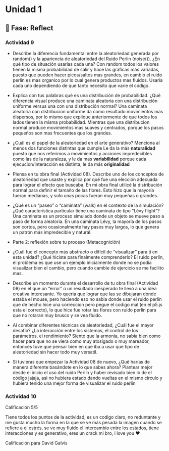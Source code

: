 # Unidad 1

## 🤔 Fase: Reflect

### Actividad 9
- Describe la diferencia fundamental entre la aleatoriedad generada por random() y la apariencia de aleatoriedad del Ruido Perlin (noise()). ¿En qué tipo de situación usarías cada una?
  Con random todos los valores tienen la misma probabilidad de salir y hace las graficas más variadas, puesto que pueden hacer picos/saltos mas grandes, en cambio el ruido perlin es mas organico por lo cual genera productos mas fluidos. Usaria cada uno dependiendo de que tanto necesito que varie el código.
  
- Explica con tus palabras qué es una distribución de probabilidad. ¿Qué diferencia visual produce una caminata aleatoria con una distribución uniforme versus una con una distribución normal?
  Una caminata aleatoria con distribucion uniforme da como resultado movimientos mas dispersos, por lo mismo que explique anteriormente de que todos los lados tienen la misma probabilidad. Mientras que una distribucion normal produce movimientos mas suaves y centrados, porque los pasos pequeños son mas frecuentes que los grandes.
  
- ¿Cuál es el papel de la aleatoriedad en el arte generativo? Menciona al menos dos funciones distintas que cumple
  Le da la más **naturalidad** puesto que nos referimos a movimientos y acciones impredecibles como las de la naturaleza, y le da mas **variabilidad** porque cada ejecucion/interacción es distinta, le da más **originalidad**
  
- Piensa en tu obra final (Actividad 08). Describe uno de los conceptos de aleatoriedad que usaste y explica por qué fue una elección adecuada para lograr el efecto que buscaba.
  En mi obra final utilicé la distribución normal para definir el tamaño de las flores. Esto hizo que la mayoría fueran medianas, y solo unas pocas fueran muy pequeñas o grandes. 
  
- ¿Qué es un “paseo” o “caminata” (walk) en el contexto de la simulación? ¿Qué característica particular tiene una caminata de tipo “Lévy flight”?
  Una caminata es un proceso simulado donde un objeto se mueve paso a paso de forma aleatoria. En una caminata Lévy, la mayoría de los pasos son cortos, pero ocasionalmente hay pasos muy largos, lo que genera un patrón más impredecible y natural.
  
- Parte 2: reflexión sobre tu proceso (Metacognición)

- ¿Cuál fue el concepto más abstracto o difícil de “visualizar” para ti en esta unidad? ¿Qué hiciste para finalmente comprenderlo?
  El ruido perlín, el problema es que use un ejemplo inicialmente donde no se podia visualizar bien el cambio, pero cuando cambie de ejercicio se me facilito mas.
  
- Describe un momento durante el desarrollo de tu obra final (Actividad 08) en el que un “error” o un resultado inesperado te llevó a una idea creativa interesante.
  Yo queria que lograr que las se dibujaran donde estaba el mouse, pero haciendo eso no sabia donde usar el ruido perlín que de hecho hice una correccion pero pegue el codigo mal (en el p5.js esta el correcto), lo que hice fue rotar las flores con ruido perlín para que no rotaran muy brusco y se vea fluido.


  

- Al combinar diferentes técnicas de aleatoriedad, ¿Cuál fue el mayor desafío? ¿La interacción entre los sistemas, el control de los parámetros, el rendimiento?
  Siento que la armonía, no sabia bien como hacer para que no se viera como muy atosigado o muy mareador, entonces tuve que pensar bien en que iba a usar que tipo de aleatoriedad sin hacer todo muy versatil.
  
- Si tuvieras que empezar la Actividad 08 de nuevo, ¿Qué harías de manera diferente basándote en lo que sabes ahora?
  Plantear mejor desde el inicio el uso del ruido Perlín y haber revisado bien lo de el código jajaja, asi no hubiera estado dando vueltas en el mismo circulo y hubiera tenido una mejor forma de visualizar el ruido perlín
### Actividad 10

Calificación 5/5

Tiene todos los puntos de la actividad, es un codigo claro, no reduntante y me gusta mucho la forma en la que se ve más pesada la imagen cuando se refiere a el estrés, se ve muy fluido el intercambio entre los estados, tiene interacciones y es generativo, eres un crack mi bro, i love you ❤️

Calificación para David Galvis
